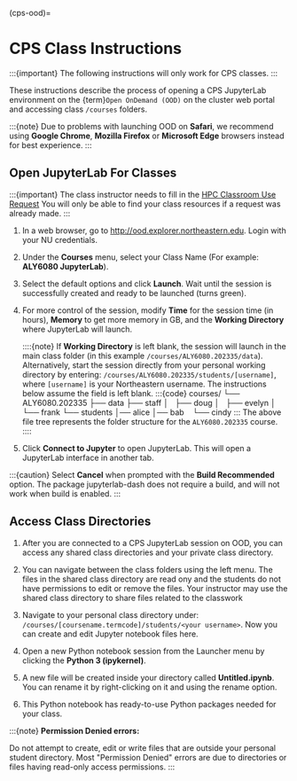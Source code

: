 (cps-ood)=

# CPS Class Instructions

:::{important}
The following instructions will only work for CPS classes.
:::

These instructions describe the process of opening a CPS JupyterLab environment on the {term}`Open OnDemand (OOD)` on the cluster web portal and accessing class `/courses` folders.

:::{note}
Due to problems with launching OOD on **Safari**, we recommend using **Google Chrome**, **Mozilla Firefox** or **Microsoft Edge** browsers instead for best experience.
:::

## Open JupyterLab For Classes

:::{important}
The class instructor needs to fill in the [HPC Classroom Use Request](https://bit.ly/NURC-Classroom) You will only be able to find your class resources if a request was already made.
:::

1. In a web browser, go to <http://ood.explorer.northeastern.edu>. Login with your NU credentials.

2. Under the **Courses** menu, select your Class Name (For example: **ALY6080 JupyterLab**).

3. Select the default options and click **Launch**. Wait until the session is successfully created and ready to be launched (turns green).

4. For more control of the session, modify **Time** for the session time (in hours), **Memory** to get more memory in GB, and the **Working Directory** where JupyterLab will launch.

    ::::{note}
    If **Working Directory** is left blank, the session will launch in the main class folder (in this example `/courses/ALY6080.202335/data`). Alternatively, start the session directly from your personal working directory by entering: `/courses/ALY6080.202335/students/[username]`, where `[username]` is your Northeastern username. The instructions below assume the field is left blank.
    :::{code}
    courses/
    └── ALY6080.202335
        ├── data
        ├── staff
        │   ├── doug
        │   ├── evelyn
        │   └── frank
        └── students
            │── alice
            │── bab
            └── cindy
    :::
    The above file tree represents the folder structure for the `ALY6080.202335` course.
    ::::

5. Click **Connect to Jupyter** to open JupyterLab. This will open a JupyterLab interface in another tab.

:::{caution}
Select **Cancel** when prompted with the **Build Recommended** option. The package jupyterlab-dash does not require a build, and will not work when build is enabled.
:::

## Access Class Directories

1. After you are connected to a CPS JupyterLab session on OOD, you can access any shared class directories and your private class directory.

1. You can navigate between the class folders using the left menu. The files in the shared class directory are read ony and the students do not have permissions to edit or remove the files. Your instructor may use the shared class directory to share files related to the classwork

1. Navigate to your personal class directory under: `/courses/[coursename.termcode]/students/<your username>`. Now you can create and edit Jupyter notebook files here.

1. Open a new Python notebook session from the Launcher menu by clicking the **Python 3 (ipykernel)**.

1. A new file will be created inside your directory called **Untitled.ipynb**. You can rename it by right-clicking on it and using the rename option.

1. This Python notebook has ready-to-use Python packages needed for your class.

:::{note}
**Permission Denied errors:**

Do not attempt to create, edit or write files that are outside your personal student directory. Most "Permission Denied" errors are due to directories or files having read-only access permissions.
:::